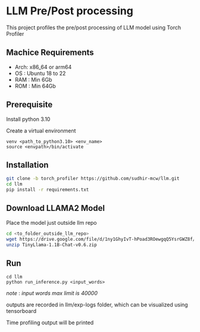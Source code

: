 # LLM Pre/Post processing

This project profiles the pre/post processing of LLM model using Torch Profiler

## Machice Requirements
- Arch: x86_64 or arm64
- OS  : Ubuntu 18 to 22
- RAM : Min 6Gb
- ROM : Min 64Gb

## Prerequisite
Install python 3.10

Create a virtual environment 
```
venv <path_to_python3.10> <env_name>
source <envpath>/bin/activate
```

## Installation


```bash
git clone -b torch_profiler https://github.com/sudhir-mcw/llm.git
cd llm
pip install -r requirements.txt
```

## Download LLAMA2 Model
Place the model just outside llm repo

```bash
cd <to_folder_outside_llm_repo>
wget https://drive.google.com/file/d/1ny1GhyIvT-hPoad3ROewgqQ5YsrGWZ8f/view?usp=drive_link
unzip TinyLlama-1.1B-Chat-v0.6.zip
```

## Run

```
cd llm
python run_inference.py <input_words>
```
_note_ : _input words max limit is 40000_

outputs are recorded in llm/exp-logs folder, which can be visualized using tensorboard

Time profiling output will be printed
